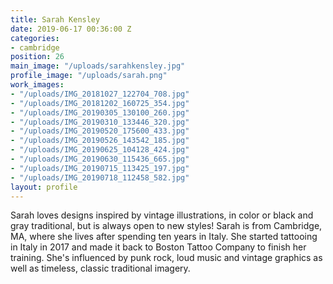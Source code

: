```yaml
---
title: Sarah Kensley
date: 2019-06-17 00:36:00 Z
categories:
- cambridge
position: 26
main_image: "/uploads/sarahkensley.jpg"
profile_image: "/uploads/sarah.png"
work_images:
- "/uploads/IMG_20181027_122704_708.jpg"
- "/uploads/IMG_20181202_160725_354.jpg"
- "/uploads/IMG_20190305_130100_260.jpg"
- "/uploads/IMG_20190310_133446_320.jpg"
- "/uploads/IMG_20190520_175600_433.jpg"
- "/uploads/IMG_20190526_143542_185.jpg"
- "/uploads/IMG_20190625_104128_424.jpg"
- "/uploads/IMG_20190630_115436_665.jpg"
- "/uploads/IMG_20190715_113425_197.jpg"
- "/uploads/IMG_20190718_112458_582.jpg"
layout: profile
---
```


Sarah loves designs inspired by vintage illustrations, in color or black and gray traditional, but is always open to new styles! Sarah is from Cambridge, MA, where she lives after spending ten years in Italy. She started tattooing in Italy in 2017 and made it back to Boston Tattoo Company to finish her training. She's influenced by punk rock, loud music and vintage graphics as well as timeless, classic traditional imagery. 